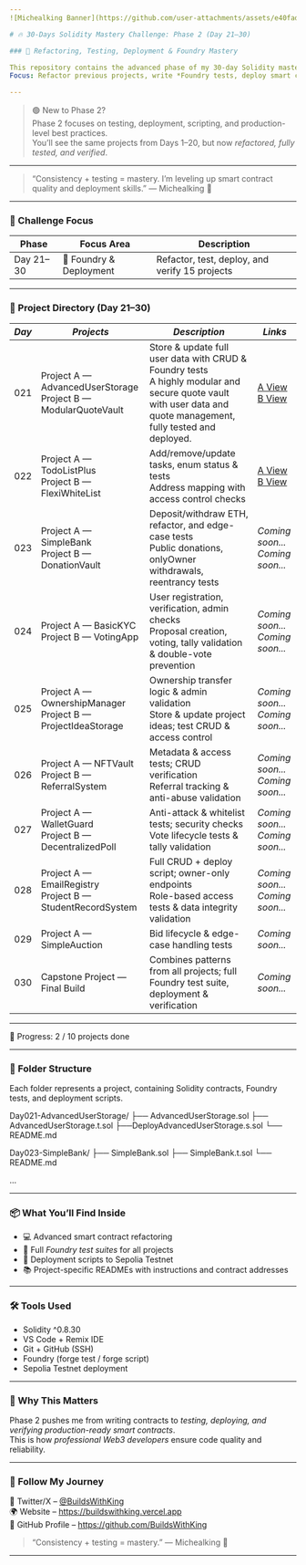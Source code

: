 ```yaml
---
![Michealking Banner](https://github.com/user-attachments/assets/e40fada9-bde2-4c65-854a-c0ad3f846622)

# 🔥 30-Days Solidity Mastery Challenge: Phase 2 (Day 21–30)

### 🚀 Refactoring, Testing, Deployment & Foundry Mastery

This repository contains the advanced phase of my 30-day Solidity mastery challenge — *Days 21–30*.  
Focus: Refactor previous projects, write *Foundry tests, deploy smart contracts to **Sepolia Testnet*, and verify functionality.

---
```

> 🟢 New to Phase 2?  
> Phase 2 focuses on testing, deployment, scripting, and production-level best practices.  
> You’ll see the same projects from Days 1–20, but now *refactored, fully tested, and verified*.
---
> “Consistency + testing = mastery. I’m leveling up smart contract quality and deployment skills.”
— Michealking 👑
---

### 📅 Challenge Focus

| Phase | Focus Area                           | Description                                    |
|-------|-------------------------------------|------------------------------------------------|
| Day 21–30 | 🧪 Foundry & Deployment            | Refactor, test, deploy, and verify 15 projects |

---

### 📅 Project Directory (Day 21–30)

| *Day* | *Projects* | *Description* | *Links* |
|---------|--------------|-----------------|-----------|
| 021 | Project A — AdvancedUserStorage <br> Project B — ModularQuoteVault | Store & update full user data with CRUD & Foundry tests <br> A highly modular and secure quote vault with user data and quote management, fully tested and deployed. | [A View](https://github.com/BuildsWithKing/21-30-foundry-test-deploy/tree/main/Day021-AdvancedUserStorage) <br> [B View](https://github.com/BuildsWithKing/21-30-foundry-test-deploy/tree/main/Day021B-ModularQuoteVault) |
| 022 | Project A — TodoListPlus <br> Project B — FlexiWhiteList | Add/remove/update tasks, enum status & tests <br> Address mapping with access control checks |[A View](https://github.com/BuildsWithKing/21-30-foundry-test-deploy/tree/main/Day022A-ToDoListPlus)  <br> [B View](https://github.com/BuildsWithKing/21-30-foundry-test-deploy/tree/main/Day022B-FlexiWhitelist) |
| 023 | Project A — SimpleBank <br> Project B — DonationVault | Deposit/withdraw ETH, refactor, and edge-case tests <br> Public donations, onlyOwner withdrawals, reentrancy tests | *Coming soon...* <br> *Coming soon...* |
| 024 | Project A — BasicKYC <br> Project B — VotingApp | User registration, verification, admin checks <br> Proposal creation, voting, tally validation & double-vote prevention | *Coming soon...* <br> *Coming soon...* |
| 025 | Project A — OwnershipManager <br> Project B — ProjectIdeaStorage | Ownership transfer logic & admin validation <br> Store & update project ideas; test CRUD & access control |*Coming soon...* <br> *Coming soon...* |
| 026 | Project A — NFTVault <br> Project B — ReferralSystem | Metadata & access tests; CRUD verification <br> Referral tracking & anti-abuse validation | *Coming soon...* <br> *Coming soon...* |
| 027 | Project A — WalletGuard <br> Project B — DecentralizedPoll | Anti-attack & whitelist tests; security checks <br> Vote lifecycle tests & tally validation | *Coming soon...* <br> *Coming soon...* |
| 028 | Project A — EmailRegistry <br> Project B — StudentRecordSystem | Full CRUD + deploy script; owner-only endpoints <br> Role-based access tests & data integrity validation | *Coming soon...* <br> *Coming soon...* |
| 029 | Project A — SimpleAuction | Bid lifecycle & edge-case handling tests | *Coming soon...* |
| 030 | Capstone Project — Final Build | Combines patterns from all projects; full Foundry test suite, deployment & verification | *Coming soon...* |
---

🧱 Progress: 2 / 10 projects done 

---

### 📂 Folder Structure

Each folder represents a project, containing Solidity contracts, Foundry tests, and deployment scripts.

Day021-AdvancedUserStorage/ ├── AdvancedUserStorage.sol ├── AdvancedUserStorage.t.sol ├──DeployAdvancedUserStorage.s.sol └── README.md

Day023-SimpleBank/ ├── SimpleBank.sol ├── SimpleBank.t.sol └── README.md

...

---

### 📦 What You’ll Find Inside

- 💻 Advanced smart contract refactoring  
- 🧪 Full *Foundry test suites* for all projects  
- 🚀 Deployment scripts to Sepolia Testnet  
- 📚 Project-specific READMEs with instructions and contract addresses  

---

### 🛠 Tools Used

- Solidity ^0.8.30  
- VS Code + Remix IDE  
- Git + GitHub (SSH)  
- Foundry (forge test / forge script)  
- Sepolia Testnet deployment  

---

### 🧠 Why This Matters

Phase 2 pushes me from writing contracts to *testing, deploying, and verifying production-ready smart contracts*.  
This is how *professional Web3 developers* ensure code quality and reliability.

---

### 💬 Follow My Journey

📡 Twitter/X – [@BuildsWithKing](https://x.com/BuildsWithKing/)  
🌍 Website – https://buildswithking.vercel.app  
🧠 GitHub Profile – https://github.com/BuildsWithKing  

> “Consistency + testing = mastery.”
— Michealking 👑

---
